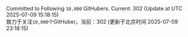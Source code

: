 Committed to Following `10,000` GitHubers. Current: <!-- FOLLOWING_COUNT -->302<!-- FOLLOWING_COUNT --> (Update at UTC <!-- LAST_UPDATED -->2025-07-09 15:18:15<!-- LAST_UPDATED -->)<br>
致力于关注`10,000`个GitHuber。当前：<!-- FOLLOWING_COUNT -->302<!-- FOLLOWING_COUNT --> (更新于北京时间 <!-- LAST_UPDATED_CST -->2025-07-09 23:18:15<!-- LAST_UPDATED_CST -->)

